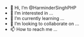 - 👋 Hi, I’m @HarminderSinghPHP
- 👀 I’m interested in ...
- 🌱 I’m currently learning ...
- 💞️ I’m looking to collaborate on ...
- 📫 How to reach me ...

<!---
HarminderSinghPHP/HarminderSinghPHP is a ✨ special ✨ repository because its `README.md` (this file) appears on your GitHub profile.
You can click the Preview link to take a look at your changes.
--->
